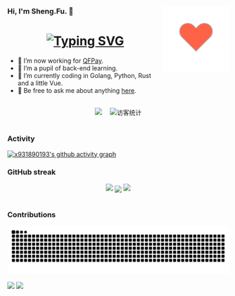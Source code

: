 ### Hi, I'm Sheng.Fu. 👋 <img align="right" width="150px" src="https://raw.githubusercontent.com/x931890193/x931890193/master/assets/heart.svg"/>


<h1 align="center">
  <a href="https://www.mongona.com/" target="_blank">
<img src="https://readme-typing-svg.demolab.com?font=Fira+Code&pause=1000&color=D838F7&width=435&lines=Have+A+Nice+Day!" alt="Typing SVG"  align="center"/>  </a>
</h1>

- 🔭 I’m now working for [QFPay](http://www.qfpay.com).
- 🌱 I’m a pupil of back-end learning. 
- 🤔 I’m currently coding in Golang, Python, Rust and a little Vue.
- 💬 Be free to ask me about anything [here](https://github.com/x931890193/x931890193/issues).

<br />
<div align="center">
  <a href="https://www.mongona.com" target="_blank"><img src="https://img.shields.io/badge/website-%E4%B8%AA%E4%BA%BA%E7%BD%91%E7%AB%99-blue"></a>&emsp;
<!-- 访客数统计徽标 -->
  <img src="https://visitor-badge.glitch.me/badge?page_id=x931890193" alt="访客统计" /></div>
<br />

### Activity
[![x931890193's github activity graph](https://github-readme-activity-graph.cyclic.app/graph?username=x931890193&theme=dracula)](https://github.com/ashutosh00710/github-readme-activity-graph)

### GitHub streak
<!-- 连续提交代码天数记录 -->
<div align="center">
  <img width="150" src="https://cdn.jsdelivr.net/gh/sun0225SUN/photos/images/202108300310676.png" />
  <img align="center" src="https://github-readme-streak-stats.herokuapp.com/?user=x931890193&theme=dark&hide_border=true" />
  <img width="150" src="https://cdn.jsdelivr.net/gh/sun0225SUN/photos/images/202108300312623.png" />
</div>
<br>

### Contributions
![](https://raw.githubusercontent.com/x931890193/x931890193/master/assets/github-contribution-grid-snake.svg)

<p>
<img src="https://github-readme-stats.vercel.app/api?username=x931890193&show_icons=true&hide_border=true&count_private=true">
<img src="https://github-readme-stats.vercel.app/api/top-langs/?username=x931890193&hide_border=true&hide=javascript,html,css,scss,shell,c%2B%2B,less,xslt,vue">
</p>
